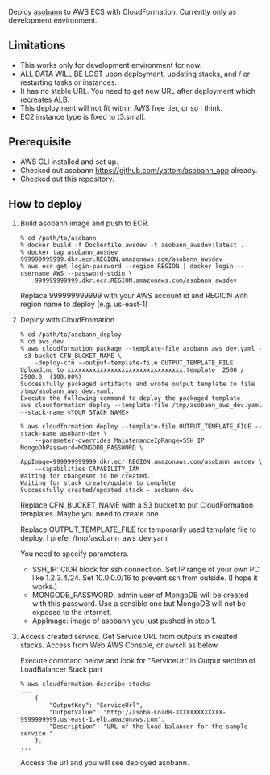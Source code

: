 Deploy [asobann](https://github.com/yattom/asobann_app) to AWS ECS with CloudFormation.
Currently only as development environment.

## Limitations
- This works only for development environment for now.  
- ALL DATA WILL BE LOST upon deployment, updating stacks, and / or restarting tasks or instances.
- It has no stable URL.  You need to get new URL after deployment which recreates ALB.
- This deployment will not fit within AWS free tier, or so I think.
- EC2 instance type is fixed to t3.small.

## Prerequisite

- AWS CLI installed and set up.
- Checked out asobann https://github.com/yattom/asobann_app already.
- Checked out this repository.

## How to deploy

1. Build asobann image and push to ECR.

   ```shell script
   % cd /path/to/asobann
   % docker build -f Dockerfile.awsdev -t asobann_awsdev:latest .
   % docker tag asobann_awsdev 999999999999.dkr.ecr.REGION.amazonaws.com/asobann_awsdev
   % aws ecr get-login-password --region REGION | docker login --username AWS --password-stdin \
       999999999999.dkr.ecr.REGION.amazonaws.com/asobann_awsdev
   ```

   Replace 999999999999 with your AWS account id and REGION with region name to deploy (e.g. us-east-1)

1. Deploy with CloudFromation

   ```shell script
   % cd /path/to/asobann_deploy
   % cd aws_dev
   % aws cloudformation package --template-file asobann_aws_dev.yaml --s3-bucket CFN_BUCKET_NAME \
       -deploy-cfn --output-template-file OUTPUT_TEMPLATE_FILE
   Uploading to xxxxxxxxxxxxxxxxxxxxxxxxxxxxxxxx.template  2500 / 2500.0  (100.00%)
   Successfully packaged artifacts and wrote output template to file /tmp/asobann_aws_dev.yaml.
   Execute the following command to deploy the packaged template
   aws cloudformation deploy --template-file /tmp/asobann_aws_dev.yaml --stack-name <YOUR STACK NAME>

   % aws cloudformation deploy --template-file OUTPUT_TEMPLATE_FILE --stack-name asobann-dev \
       --parameter-overrides MaintenanceIpRange=SSH_IP MongoDbPassword=MONGODB_PASSWORD \
       AppImage=999999999999.dkr.ecr.REGION.amazonaws.com/asobann_awsdev \
       --capabilities CAPABILITY_IAM
   Waiting for changeset to be created..
   Waiting for stack create/update to complete
   Successfully created/updated stack - asobann-dev
   ```

    Replace CFN_BUCKET_NAME with a S3 bucket to put CloudFormation templates.  Maybe you need to create one.
    
    Replace OUTPUT_TEMPLATE_FILE for temporarily used template file to deploy.  I prefer /tmp/asobann_aws_dev.yaml
    
    You need to specify parameters.
    
    - SSH_IP: CIDR block for ssh connection.  Set IP range of your own PC like 1.2.3.4/24.  Set 10.0.0.0/16 to prevent ssh from outside. (I hope it works.)
    - MONGODB_PASSWORD: admin user of MongoDB will be created with this password.  Use a sensible one but MongoDB will not be exposed to the internet.
    - AppImage: image of asobann you just pushed in step 1.
    
1. Access created service.  Get Service URL from outputs in created stacks.  Access from Web AWS Console, or awscli as below.

   Execute command below and look for "ServiceUrl' in Output section of LoadBalancer Stack part
   
    ```shell script
    % aws cloudformation describe-stacks
    ...
        {
            "OutputKey": "ServiceUrl",
            "OutputValue": "http://asoba-LoadB-XXXXXXXXXXXXX-9999999999.us-east-1.elb.amazonaws.com",
            "Description": "URL of the load balancer for the sample service."
        },
    ...
    ```
   
   Access the url and you will see deployed asobann.